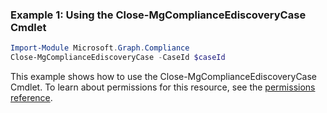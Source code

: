 ### Example 1: Using the Close-MgComplianceEdiscoveryCase Cmdlet
```powershell
Import-Module Microsoft.Graph.Compliance
Close-MgComplianceEdiscoveryCase -CaseId $caseId
```
This example shows how to use the Close-MgComplianceEdiscoveryCase Cmdlet.
To learn about permissions for this resource, see the [permissions reference](/graph/permissions-reference).
